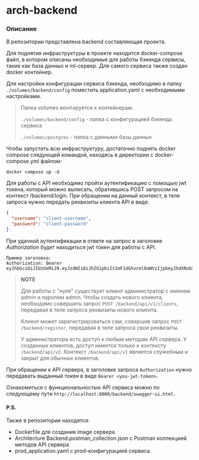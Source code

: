 # arch-backend
### Описание

В репозитории представлена backend составляющая проекта. 

Для поднятия инфраструктуры в проекте находится docker-compose файл, в котором описаны необходимые 
для работы бэкенда сервисы, такие как база данных и ml-сервер. Для самого сервиса также создан docker контейнер.

Для настройки конфигурации сервиса бэкенда, необходимо в папку 
`./volumes/backend/config` поместить application.yaml с необходимыми настройками.

> Папка volumes монтируется к контейнерам.
> 
> `./volumes/backend/config` - папка с конфигурацией бэкенда сервиса
> 
> `./volumes/postgres` - папка с данными базы данных
> 

Чтобы запустить всю инфраструктуру, достаточно поднять docker compose следующей командой, находясь в директории с 
docker-compose.yml файлом:
```shell
docker compose up -d
```

Для работы с API необходимо пройти аутентификацию с помощью jwt токена, 
который можно выписать, обратившись POST запросом
на контекст /backend/login. При обращении на данный контекст, в теле запроса нужно 
передать реквизиты клиента API в виде:

```json
{
  "username": "client-username",
  "password": "client-password"
}
```

При удачной аутентификации в ответе на запрос в заголовке *Authorization* будет 
находиться jwt токен для работы с API.

```
Пример заголовка:
Authorization: Bearer eyJhbGciOiJIUzUxMiJ9.eyJzdWIiOiJhZG1pbiIsImF1dGhvcml0aWVzIjpbeyJhdXRob3JpdHkiOiJST0xFX0FETUlOIn1dLCJpYXQiOjE2NDA3OTg1NTIsImV4cCI6MTY0MDgyMjQwMH0.i7N2pqzDKFb9UnPgr0XbsajurSy2saZxBmmKZ0qMvlWxU3yErGTi5xJqoVp6nxBG5V3LGRphgZpYGXKVUAlqMQ
```

> **NOTE**
> 
> Для работы с "нуля" существует клиент администратор с именем admin и паролем admin. 
> Чтобы создать нового клиента, необходимо совершить запрос `POST /backend/api/v1/clients`,
> передавая в теле запроса
> реквизиты нового клиента.
> 
> Клиент может зарегистрироваться сам, совершив запрос `POST /backend/register`, передавая в теле
> запроса свои реквизиты.
> 
> У администратора есть доступ к любым методам API сервера. У созданных клиентов, доступ
> имеется только к контексту `/backend/api/v2`. Контекст `/backend/api/v1` является
> служебным и закрыт для обычных клиентов.

При обращении к API сервера, в заголовке запроса `Authorization` нужно передавать
выданный токен в виде `Bearer <you-jwt-token>`.

Ознакомиться с функциональностью API сервиса можно по следующему пути `http://localhost:8080/backend/swagger-ui.html`.

#### P.S.
Также в репозитории находятся:
* Dockerfile для создания image сервера 
* Architecture Backend.postman_collection.json с Postman коллекцией
методов API сервера
* prod_application.yaml с prod-конфигурацией сервиса